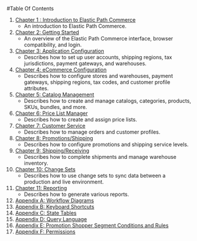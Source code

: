 #Table Of Contents

1. [Chapter 1 : Introduction to Elastic Path Commerce](Chapter01.md)
    - An introduction to Elastic Path Commerce.
1. [Chapter 2: Getting Started](Chapter02.md)
    - An overview of the Elastic Path Commerce interface, browser compatibility, and login.
1. [Chapter 3: Application Configuration](Chapter03.md)
    - Describes how to set up user accounts, shipping regions, tax jurisdictions, payment gateways, and warehouses.
1. [Chapter 4: eCommerce Configuration](Chapter04.md)
    - Describes how to configure stores and warehouses, payment gateways, shipping regions, tax codes, and customer profile attributes.
1. [Chapter 5: Catalog Management](Chapter05.md)
    - Describes how to create and manage catalogs, categories, products, SKUs, bundles, and more.
1. [Chapter 6: Price List Manager](Chapter06.md)
    - Describes how to create and assign price lists.
1. [Chapter 7: Customer Service](Chapter07.md)
    - Describes how to manage orders and customer profiles.
1. [Chapter 8: Promotions/Shipping](Chapter08.md)
    - Describes how to configure promotions and shipping service levels.
1. [Chapter 9: Shipping/Receiving](Chapter09.md)
    - Describes how to complete shipments and manage warehouse inventory.
1. [Chapter 10: Change Sets](Chapter10.md)
    - Describes how to use change sets to sync data between a production and live environment.
1. [Chapter 11: Reporting](Chapter11.md)
    - Describes how to generate various reports.  
1. [Appendix A: Workflow Diagrams](AppendixA.md)
1. [Appendix B: Keyboard Shortcuts](AppendixB.md)
1. [Appendix C: State Tables](AppendixC.md)
1. [Appendix D: Query Language](AppendixD.md)
1. [Appendix E: Promotion Shopper Segment Conditions and Rules](AppendixE.md)
1. [Appendix F: Permissions](AppendixF.md)
